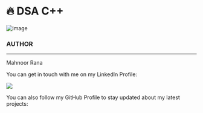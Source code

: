 
# 🔥 DSA C++


![image](https://user-images.githubusercontent.com/72561171/169679066-9855bcfe-51dc-4e52-bd92-d82ba0fa2e18.png)










### AUTHOR
<hr>
Mahnoor Rana


You can get in touch with me on my LinkedIn Profile:



<a href = "https://www.linkedin.com/in/mahnoor-rana"><img src="https://img.icons8.com/fluent/48/000000/linkedin.png"/></a>







You can also follow my GitHub Profile to stay updated about my latest projects:

